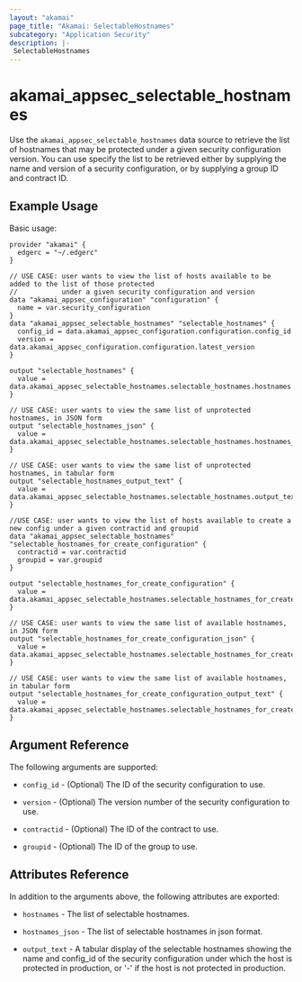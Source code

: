 ```yaml
---
layout: "akamai"
page_title: "Akamai: SelectableHostnames"
subcategory: "Application Security"
description: |-
 SelectableHostnames
---
```


# akamai_appsec_selectable_hostnames

Use the `akamai_appsec_selectable_hostnames` data source to retrieve the list of hostnames that may be protected under a given security configuration version. You can use specify the list to be retrieved either by supplying the name and version of a security configuration, or by supplying a group ID and contract ID.

## Example Usage

Basic usage:

```hcl
provider "akamai" {
  edgerc = "~/.edgerc"
}

// USE CASE: user wants to view the list of hosts available to be added to the list of those protected
//           under a given security configuration and version
data "akamai_appsec_configuration" "configuration" {
  name = var.security_configuration
}
data "akamai_appsec_selectable_hostnames" "selectable_hostnames" {
  config_id = data.akamai_appsec_configuration.configuration.config_id
  version = data.akamai_appsec_configuration.configuration.latest_version
}

output "selectable_hostnames" {
  value = data.akamai_appsec_selectable_hostnames.selectable_hostnames.hostnames
}

// USE CASE: user wants to view the same list of unprotected hostnames, in JSON form
output "selectable_hostnames_json" {
  value = data.akamai_appsec_selectable_hostnames.selectable_hostnames.hostnames_json
}

// USE CASE: user wants to view the same list of unprotected hostnames, in tabular form
output "selectable_hostnames_output_text" {
  value = data.akamai_appsec_selectable_hostnames.selectable_hostnames.output_text
}

//USE CASE: user wants to view the list of hosts available to create a new config under a given contractid and groupid
data "akamai_appsec_selectable_hostnames" "selectable_hostnames_for_create_configuration" {
  contractid = var.contractid
  groupid = var.groupid
}

output "selectable_hostnames_for_create_configuration" {
  value = data.akamai_appsec_selectable_hostnames.selectable_hostnames_for_create_configuration.hostnames
}

// USE CASE: user wants to view the same list of available hostnames, in JSON form
output "selectable_hostnames_for_create_configuration_json" {
  value = data.akamai_appsec_selectable_hostnames.selectable_hostnames_for_create_configuration.hostnames_json
}

// USE CASE: user wants to view the same list of available hostnames, in tabular form
output "selectable_hostnames_for_create_configuration_output_text" {
  value = data.akamai_appsec_selectable_hostnames.selectable_hostnames_for_create_configuration.output_text
}
```

## Argument Reference

The following arguments are supported:

* `config_id` - (Optional) The ID of the security configuration to use.

* `version` - (Optional) The version number of the security configuration to use.

* `contractid` - (Optional) The ID of the contract to use.

* `groupid` - (Optional) The ID of the group to use.

## Attributes Reference

In addition to the arguments above, the following attributes are exported:

* `hostnames` - The list of selectable hostnames.

* `hostnames_json` - The list of selectable hostnames in json format.

* `output_text` - A tabular display of the selectable hostnames showing the name and config_id of the security configuration under which the host is protected in production, or '-' if the host is not protected in production.

